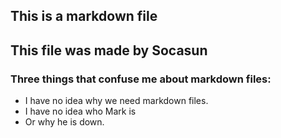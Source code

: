 ## This is a markdown file
## This file was made by Socasun
### Three things that confuse me about markdown files:

* I have no idea why we need markdown files.
* I have no idea who Mark is 
* Or why he is down.